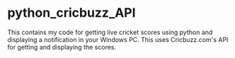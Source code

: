 # python_cricbuzz_API
This contains my code for getting live cricket scores using python and displaying a notification in your Windows PC. This uses Cricbuzz.com's API for getting and displaying the scores.
